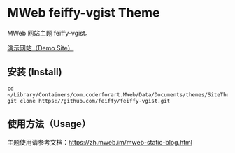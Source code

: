 # MWeb feiffy-vgist Theme

MWeb 网站主题 feiffy-vgist。  

[演示网站（Demo Site）](http://feiffy.cc/v2/index.html)  

## 安装 (Install)

```
cd ~/Library/Containers/com.coderforart.MWeb/Data/Documents/themes/SiteThemes
git clone https://github.com/feiffy/feiffy-vgist.git
```

## 使用方法（Usage）

主题使用请参考文档：https://zh.mweb.im/mweb-static-blog.html